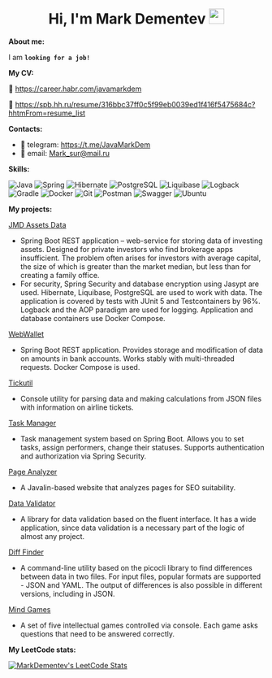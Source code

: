 <div id="header" align="center">
  <h1>
    Hi, I'm Mark Dementev
    <img src="https://media.giphy.com/media/hvRJCLFzcasrR4ia7z/giphy.gif" width="30px"/>
  </h1>
</div>

<b>About me:</b>

I am **```looking for a job!```**

<b>My CV:</b>

📄 https://career.habr.com/javamarkdem

📄 https://spb.hh.ru/resume/316bbc37ff0c5f99eb0039ed1f416f5475684c?hhtmFrom=resume_list

<b>Contacts:</b>

- 📱 telegram: https://t.me/JavaMarkDem
- 📧 email: Mark_sur@mail.ru

<b>Skills:</b>

![Java](https://img.shields.io/badge/java-%23ED8B00.svg?style=for-the-badge&logo=java&logoColor=white)
![Spring](https://img.shields.io/badge/spring-%236DB33F.svg?style=for-the-badge&logo=spring&logoColor=white)
![Hibernate](https://img.shields.io/badge/hibernate-%238D6748?style=for-the-badge&logo=hibernate&logoColor=white)
![PostgreSQL](https://img.shields.io/badge/postgreSQL-%23316192.svg?style=for-the-badge&logo=postgresql&logoColor=white)
![Liquibase](https://img.shields.io/badge/liquibase-2962FF.svg?style=for-the-badge&logo=liquibase&logoColor=white)
![Logback](https://img.shields.io/badge/logback-%23ED8B00.svg?style=for-the-badge&logo=logback&logoColor=white)
![Gradle](https://img.shields.io/badge/Gradle-02303A.svg?style=for-the-badge&logo=Gradle&logoColor=white)
![Docker](https://img.shields.io/badge/docker-2496ED.svg?style=for-the-badge&logo=docker&logoColor=white)
![Git](https://img.shields.io/badge/git-%23F05033.svg?style=for-the-badge&logo=git&logoColor=white)
![Postman](https://img.shields.io/badge/Postman-FF6C37?style=for-the-badge&logo=postman&logoColor=white)
![Swagger](https://img.shields.io/badge/-Swagger-%23Clojure?style=for-the-badge&logo=swagger&logoColor=white)
![Ubuntu](https://img.shields.io/badge/Ubuntu-E95420?style=for-the-badge&logo=ubuntu&logoColor=white)

<b>My projects:</b>

[JMD Assets Data](https://github.com/MarkDementev/JMD_Assets_Data)
- Spring Boot REST application – web-service for storing data of investing assets. Designed for private investors who find brokerage apps insufficient. The problem often arises for investors with average capital, the size of which is greater than the market median, but less than for creating a family office.
- For security, Spring Security and database encryption using Jasypt are used. Hibernate, Liquibase, PostgreSQL are used to work with data. The application is covered by tests with JUnit 5 and Testcontainers by 96%. Logback and the AOP paradigm are used for logging.
Application and database containers use Docker Compose.

[WebWallet](https://github.com/MarkDementev/WebWallet)
- Spring Boot REST application. Provides storage and modification of data on amounts in bank accounts. Works stably with multi-threaded requests. Docker Compose is used.

[Tickutil](https://github.com/MarkDementev/Tickutil)
- Console utility for parsing data and making calculations from JSON files with information on airline tickets.

[Task Manager](https://github.com/MarkDementev/Task-Manager)
- Task management system based on Spring Boot. Allows you to set tasks, assign performers, change their statuses. Supports authentication and authorization via Spring Security.

[Page Analyzer](https://github.com/MarkDementev/Page-analyzer)
- A Javalin-based website that analyzes pages for SEO suitability.
 
[Data Validator](https://github.com/MarkDementev/Data-validator)
- A library for data validation based on the fluent interface. It has a wide application, since data validation is a necessary part of the logic of almost any project.

[Diff Finder](https://github.com/MarkDementev/Diff-finder)
- A command-line utility based on the picocli library to find differences between data in two files. For input files, popular formats are supported - JSON and YAML. The output of differences is also possible in different versions, including in JSON.

[Mind Games](https://github.com/MarkDementev/Mind-games)
- A set of five intellectual games controlled via console. Each game asks questions that need to be answered correctly.

<b>My LeetCode stats:</b>

[![MarkDementev's LeetCode Stats](https://leetcode-stats.vercel.app/api?username=MarkDementev&theme=Dark)](https://github.com/JeremyTsaii/leetcode-stats)
